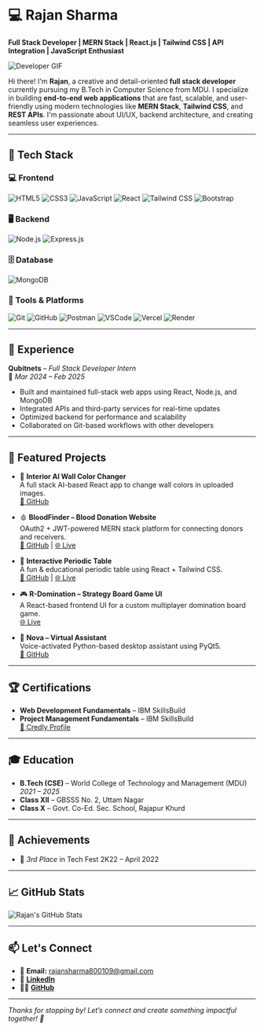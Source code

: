 # 💻 Rajan Sharma

**Full Stack Developer | MERN Stack | React.js | Tailwind CSS | API Integration | JavaScript Enthusiast**

![Developer GIF](https://github.com/Rajan-sharma-0/Rajan-sharma-0/assets/your_gif_path_here.gif)

Hi there! I'm **Rajan**, a creative and detail-oriented **full stack developer** currently pursuing my B.Tech in Computer Science from MDU. I specialize in building **end-to-end web applications** that are fast, scalable, and user-friendly using modern technologies like **MERN Stack**, **Tailwind CSS**, and **REST APIs**. I'm passionate about UI/UX, backend architecture, and creating seamless user experiences.

---

## 🚀 Tech Stack

### 💻 Frontend
![HTML5](https://img.shields.io/badge/HTML5-E34F26?style=flat-square&logo=html5&logoColor=white)
![CSS3](https://img.shields.io/badge/CSS3-1572B6?style=flat-square&logo=css3&logoColor=white)
![JavaScript](https://img.shields.io/badge/JavaScript-F7DF1E?style=flat-square&logo=javascript&logoColor=black)
![React](https://img.shields.io/badge/React-20232A?style=flat-square&logo=react&logoColor=61DAFB)
![Tailwind CSS](https://img.shields.io/badge/Tailwind_CSS-38B2AC?style=flat-square&logo=tailwind-css&logoColor=white)
![Bootstrap](https://img.shields.io/badge/Bootstrap-563D7C?style=flat-square&logo=bootstrap&logoColor=white)

### 🖥️ Backend
![Node.js](https://img.shields.io/badge/Node.js-339933?style=flat-square&logo=nodedotjs&logoColor=white)
![Express.js](https://img.shields.io/badge/Express.js-000000?style=flat-square&logo=express&logoColor=white)

### 🗄️ Database
![MongoDB](https://img.shields.io/badge/MongoDB-47A248?style=flat-square&logo=mongodb&logoColor=white)

### 🧰 Tools & Platforms
![Git](https://img.shields.io/badge/Git-F05032?style=flat-square&logo=git&logoColor=white)
![GitHub](https://img.shields.io/badge/GitHub-181717?style=flat-square&logo=github&logoColor=white)
![Postman](https://img.shields.io/badge/Postman-FF6C37?style=flat-square&logo=postman&logoColor=white)
![VSCode](https://img.shields.io/badge/VS_Code-007ACC?style=flat-square&logo=visual-studio-code&logoColor=white)
![Vercel](https://img.shields.io/badge/Vercel-000000?style=flat-square&logo=vercel&logoColor=white)
![Render](https://img.shields.io/badge/Render-46E3B7?style=flat-square&logo=render&logoColor=black)

---

## 🧠 Experience

**Qubitnets** – *Full Stack Developer Intern*  
📆 *Mar 2024 – Feb 2025*

- Built and maintained full-stack web apps using React, Node.js, and MongoDB  
- Integrated APIs and third-party services for real-time updates  
- Optimized backend for performance and scalability  
- Collaborated on Git-based workflows with other developers

---

## 📌 Featured Projects

- 🎨 **Interior AI Wall Color Changer**  
  A full stack AI-based React app to change wall colors in uploaded images.  
  [🔗 GitHub](https://github.com/Rajan-sharma-0/wall-color-changer)

- 🩸 **BloodFinder – Blood Donation Website**  
  OAuth2 + JWT-powered MERN stack platform for connecting donors and receivers.  
  [🔗 GitHub](https://github.com/Rajan-sharma-0/blood-donation) | [🌐 Live](https://blood-finder-chi.vercel.app)

- 🔬 **Interactive Periodic Table**  
  A fun & educational periodic table using React + Tailwind CSS.  
  [🔗 GitHub](https://github.com/Rajan-sharma-0/interactive-periodic) | [🌐 Live](https://interactve-periodic.vercel.app)

- 🎮 **R-Domination – Strategy Board Game UI**  
  A React-based frontend UI for a custom multiplayer domination board game.  
  [🌐 Live](https://rdomination.vercel.app)

- 🤖 **Nova – Virtual Assistant**      
  Voice-activated Python-based desktop assistant using PyQt5.  
  [🔗 GitHub](https://github.com/Rajan-sharma-0/Virtual-Assistant?tab=readme-ov-file#virtual-assistant)

---

## 🏆 Certifications

- **Web Development Fundamentals** – IBM SkillsBuild  
- **Project Management Fundamentals** – IBM SkillsBuild  
[🔗 Credly Profile](https://www.credly.com/users/rajan-sharma)

---

## 🎓 Education

- **B.Tech (CSE)** – World College of Technology and Management (MDU)  
  *2021 – 2025*  
- **Class XII** – GBSSS No. 2, Uttam Nagar  
- **Class X** – Govt. Co-Ed. Sec. School, Rajapur Khurd  

---

## 🏅 Achievements

- 🥉 *3rd Place* in Tech Fest 2K22 – April 2022

---

## 📈 GitHub Stats

![Rajan's GitHub Stats](https://github-readme-stats.vercel.app/api?username=Rajan-sharma-0&show_icons=true&theme=tokyonight)

---

## 📫 Let's Connect

- 📧 **Email:** rajansharma800109@gmail.com  
- 🔗 [**LinkedIn**](https://www.linkedin.com/in/rajan-sharma-8aab19268)  
- 🧑‍💻 [**GitHub**](https://github.com/Rajan-sharma-0)

---

_Thanks for stopping by! Let’s connect and create something impactful together! 🚀_
